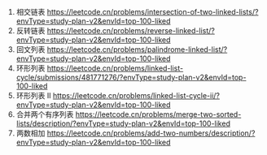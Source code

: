 1. 相交链表
   https://leetcode.cn/problems/intersection-of-two-linked-lists/?envType=study-plan-v2&envId=top-100-liked
2. 反转链表
   https://leetcode.cn/problems/reverse-linked-list/?envType=study-plan-v2&envId=top-100-liked
3. 回文列表
   https://leetcode.cn/problems/palindrome-linked-list/?envType=study-plan-v2&envId=top-100-liked
4. 环形列表
   https://leetcode.cn/problems/linked-list-cycle/submissions/481771276/?envType=study-plan-v2&envId=top-100-liked
5. 环形列表 II
   https://leetcode.cn/problems/linked-list-cycle-ii/?envType=study-plan-v2&envId=top-100-liked
6. 合并两个有序列表
   https://leetcode.cn/problems/merge-two-sorted-lists/description/?envType=study-plan-v2&envId=top-100-liked
7. 两数相加
   https://leetcode.cn/problems/add-two-numbers/description/?envType=study-plan-v2&envId=top-100-liked

